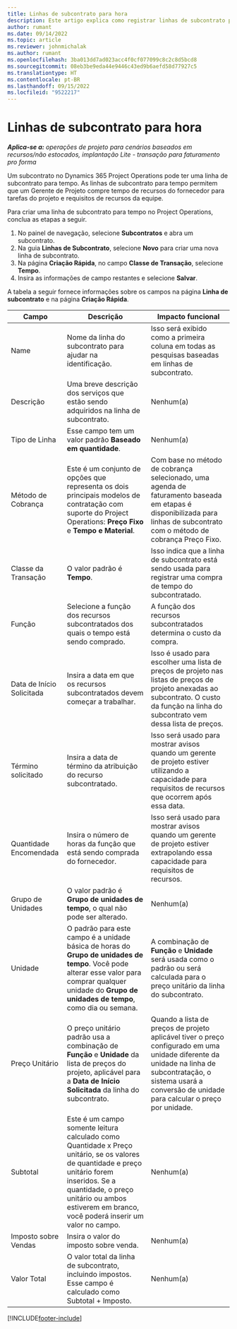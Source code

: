 ```yaml
---
title: Linhas de subcontrato para hora
description: Este artigo explica como registrar linhas de subcontrato por tempo e registrar a compra de tempo de fornecedores.
author: rumant
ms.date: 09/14/2022
ms.topic: article
ms.reviewer: johnmichalak
ms.author: rumant
ms.openlocfilehash: 3ba013dd7ad023acc4f0cf077099c8c2c8d5bcd8
ms.sourcegitcommit: 08eb3be9eda44e9446c43ed9b6aefd58d77927c5
ms.translationtype: HT
ms.contentlocale: pt-BR
ms.lasthandoff: 09/15/2022
ms.locfileid: "9522217"
---
```

# <a name="subcontract-lines-for-time"></a>Linhas de subcontrato para hora

_**Aplica-se a:** operações de projeto para cenários baseados em recursos/não estocados, implantação Lite - transação para faturamento pro forma_

Um subcontrato no Dynamics 365 Project Operations pode ter uma linha de subcontrato para tempo. As linhas de subcontrato para tempo permitem que um Gerente de Projeto compre tempo de recursos do fornecedor para tarefas do projeto e requisitos de recursos da equipe.

Para criar uma linha de subcontrato para tempo no Project Operations, conclua as etapas a seguir.

1. No painel de navegação, selecione **Subcontratos** e abra um subcontrato.
2. Na guia **Linhas de Subcontrato**, selecione **Novo** para criar uma nova linha de subcontrato.
3. Na página **Criação Rápida**, no campo **Classe de Transação**, selecione **Tempo**.
4. Insira as informações de campo restantes e selecione **Salvar**.

  A tabela a seguir fornece informações sobre os campos na página **Linha de subcontrato** e na página **Criação Rápida**.

| **Campo** | **Descrição** | **Impacto funcional** |
| --- | --- | --- |
| Name | Nome da linha do subcontrato para ajudar na identificação. | Isso será exibido como a primeira coluna em todas as pesquisas baseadas em linhas de subcontrato. |
| Descrição | Uma breve descrição dos serviços que estão sendo adquiridos na linha de subcontrato. |Nenhum(a) |
| Tipo de Linha |   Esse campo tem um valor padrão **Baseado em quantidade**.| Nenhum(a) |
| Método de Cobrança | Este é um conjunto de opções que representa os dois principais modelos de contratação com suporte do Project Operations: **Preço Fixo** e **Tempo e Material**. | Com base no método de cobrança selecionado, uma agenda de faturamento baseada em etapas é disponibilizada para linhas de subcontrato com o método de cobrança Preço Fixo. |
| Classe da Transação | O valor padrão é **Tempo**. | Isso indica que a linha de subcontrato está sendo usada para registrar uma compra de tempo do subcontratado. |
| Função | Selecione a função dos recursos subcontratados dos quais o tempo está sendo comprado. | A função dos recursos subcontratados determina o custo da compra. |
| Data de Início Solicitada | Insira a data em que os recursos subcontratados devem começar a trabalhar. | Isso é usado para escolher uma lista de preços de projeto nas listas de preços de projeto anexadas ao subcontrato. O custo da função na linha do subcontrato vem dessa lista de preços. |
| Término solicitado | Insira a data de término da atribuição do recurso subcontratado. | Isso será usado para mostrar avisos quando um gerente de projeto estiver utilizando a capacidade para requisitos de recursos que ocorrem após essa data. |
| Quantidade Encomendada | Insira o número de horas da função que está sendo comprada do fornecedor. | Isso será usado para mostrar avisos quando um gerente de projeto estiver extrapolando essa capacidade para requisitos de recursos. |
| Grupo de Unidades | O valor padrão é **Grupo de unidades de tempo**, o qual não pode ser alterado. | Nenhum(a)|
| Unidade | O padrão para este campo é a unidade básica de horas do **Grupo de unidades de tempo**. Você pode alterar esse valor para comprar qualquer unidade do **Grupo de unidades de tempo**, como dia ou semana. | A combinação de **Função** e **Unidade** será usada como o padrão ou será calculada para o preço unitário da linha do subcontrato. |
| Preço Unitário | O preço unitário padrão usa a combinação de **Função** e **Unidade** da lista de preços do projeto, aplicável para a **Data de Início Solicitada** da linha do subcontrato. | Quando a lista de preços de projeto aplicável tiver o preço configurado em uma unidade diferente da unidade na linha de subcontratação, o sistema usará a conversão de unidade para calcular o preço por unidade. |
| Subtotal |    Este é um campo somente leitura calculado como Quantidade x Preço unitário, se os valores de quantidade e preço unitário forem inseridos. Se a quantidade, o preço unitário ou ambos estiverem em branco, você poderá inserir um valor no campo. | Nenhum(a)|
| Imposto sobre Vendas |   Insira o valor do imposto sobre venda. |Nenhum(a) |
| Valor Total | O valor total da linha de subcontrato, incluindo impostos. Esse campo é calculado como Subtotal + Imposto.|Nenhum(a) |

[!INCLUDE[footer-include](../../includes/footer-banner.md)]
